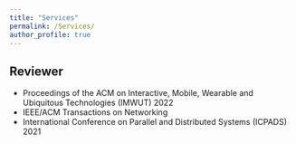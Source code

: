 ```yaml
---
title: "Services"
permalink: /Services/
author_profile: true
---
```

## Reviewer

* Proceedings of the ACM on Interactive, Mobile, Wearable and Ubiquitous Technologies (IMWUT) 2022
* IEEE/ACM Transactions on Networking
* International Conference on Parallel and Distributed Systems (ICPADS) 2021

